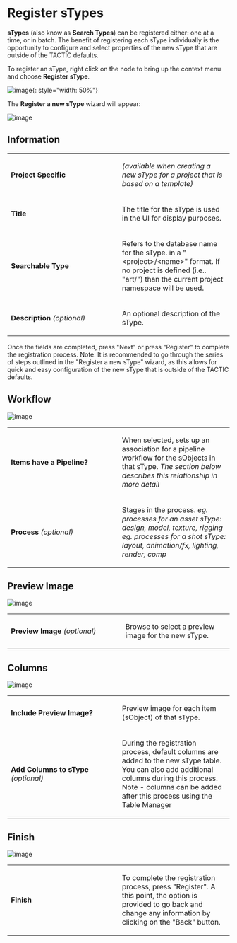 # Register sTypes

**sTypes** (also know as **Search Types**) can be registered either: one at
a time, or in batch. The benefit of registering each sType individually
is the opportunity to configure and select properties of the new sType
that are outside of the TACTIC defaults.

To register an sType, right click on the node to bring up the context
menu and choose **Register sType**.

![image](media/register_stype_dropdown.png){: style="width: 50%"}

The **Register a new sType** wizard will appear:

![image](media/register_stype_definition.png)

## Information

<table>
<colgroup>
<col width="50%" />
<col width="50%" />
</colgroup>
<tbody>
<tr class="odd">
<td><p><strong>Project Specific</strong></p></td>
<td><p><em>(available when creating a new sType for a project that is based on a template)</em></p></td>
</tr>
<tr class="even">
<td><p><strong>Title</strong></p></td>
<td><p>The title for the sType is used in the UI for display purposes.</p></td>
</tr>
<tr class="odd">
<td><p><strong>Searchable Type</strong></p></td>
<td><p>Refers to the database name for the sType. in a &quot;&lt;project&gt;/&lt;name&gt;&quot; format. If no project is defined (i.e.. &quot;art/&quot;) than the current project namespace will be used.</p></td>
</tr>
<tr class="even">
<td><p><strong>Description</strong> <em>(optional)</em></p></td>
<td><p>An optional description of the sType.</p></td>
</tr>
</tbody>
</table>

Once the fields are completed, press "Next" or press "Register" to
complete the registration process. Note: It is recommended to go through
the series of steps outlined in the "Register a new sType" wizard, as
this allows for quick and easy configuration of the new sType that is
outside of the TACTIC defaults.

## Workflow

![image](media/register_stype_pipeline.png)

<table>
<colgroup>
<col width="50%" />
<col width="50%" />
</colgroup>
<tbody>
<tr class="odd">
<td><p><strong>Items have a Pipeline?</strong></p></td>
<td><p>When selected, sets up an association for a pipeline workflow for the sObjects in that sType. <em>The section below describes this relationship in more detail</em></p></td>
</tr>
<tr class="even">
<td><p><strong>Process</strong> <em>(optional)</em></p></td>
<td><p>Stages in the process. <em>eg. processes for an asset sType: design, model, texture, rigging eg. processes for a shot sType: layout, animation/fx, lighting, render, comp</em></p></td>
</tr>
</tbody>
</table>

## Preview Image

![image](media/register_stype_preview_image.png)

<table>
<colgroup>
<col width="51%" />
<col width="48%" />
</colgroup>
<tbody>
<tr class="odd">
<td><p><strong>Preview Image</strong> <em>(optional)</em></p></td>
<td><p>Browse to select a preview image for the new sType.</p></td>
</tr>
</tbody>
</table>

## Columns

![image](media/register_stype_columns.png)

<table>
<colgroup>
<col width="50%" />
<col width="50%" />
</colgroup>
<tbody>
<tr class="odd">
<td><p><strong>Include Preview Image?</strong></p></td>
<td><p>Preview image for each item (sObject) of that sType.</p></td>
</tr>
<tr class="even">
<td><p><strong>Add Columns to sType</strong> <em>(optional)</em></p></td>
<td><p>During the registration process, default columns are added to the new sType table. You can also add additional columns during this process. Note - columns can be added after this process using the Table Manager</p></td>
</tr>
</tbody>
</table>

## Finish

![image](media/register_stype_finish.png)

<table>
<colgroup>
<col width="50%" />
<col width="50%" />
</colgroup>
<tbody>
<tr class="odd">
<td><p><strong>Finish</strong></p></td>
<td><p>To complete the registration process, press &quot;Register&quot;. A this point, the option is provided to go back and change any information by clicking on the &quot;Back&quot; button.</p></td>
</tr>
</tbody>
</table>



